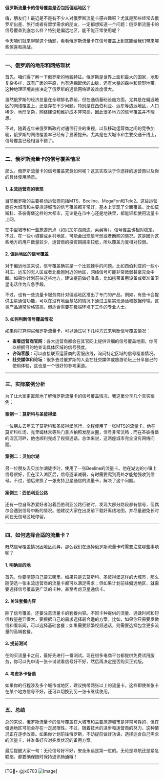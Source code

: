 **俄罗斯流量卡的信号覆盖是否包括偏远地区？**

嗨，朋友们！最近是不是有不少人对俄罗斯流量卡感兴趣呀？尤其是那些经常去俄罗斯出差、旅行或者有留学需求的朋友，一定都想知道一个问题：俄罗斯流量卡的信号覆盖到底怎么样？特别是偏远地区，能不能正常使用呢？

今天咱们就来聊聊这个话题，看看俄罗斯流量卡在信号覆盖上到底能给我们带来哪些惊喜和挑战。

---

### 一、俄罗斯的地形和网络现状

首先，咱们得了解一下俄罗斯的地貌特征。俄罗斯是世界上面积最大的国家，地形复杂多样，既有广袤的平原，也有连绵起伏的山脉，还有大量的森林和荒野地带。这种地理环境直接决定了俄罗斯的通信网络建设难度很大。

虽然俄罗斯的经济总量在全球排名靠前，但在通信基础设施方面，尤其是在偏远地区的网络覆盖上，还是存在不少问题。特别是在西伯利亚、远东等边远地区，人口稀少，地形复杂，网络建设和维护成本非常高，因此很多地方的信号覆盖并不理想。

不过，随着近年来俄罗斯政府对通信行业的重视，以及移动运营商之间的竞争加剧，俄罗斯的网络覆盖率已经有了显著提升。尤其是在大城市和主要交通干线上，信号覆盖已经相当不错了。

---

### 二、俄罗斯流量卡的信号覆盖情况

那么，俄罗斯流量卡的信号覆盖究竟如何呢？这其实取决于你选择的运营商以及你的具体使用场景。

#### 1. **主流运营商的表现**
目前俄罗斯的主要移动运营商包括MTS、Beeline、MegaFon和Tele2。这些运营商在大城市和主要旅游城市的信号覆盖都非常好，基本上实现了全面覆盖。比如莫斯科、圣彼得堡这样的大都市，无论是在市中心还是地铁里，都能轻松使用流量卡上网。

在中型城市和一些旅游景点（如贝加尔湖周边、索契等），信号覆盖也相对稳定。不过，在一些小城镇或乡村地区，可能会出现信号弱或者断网的情况。这是因为这些地方的用户数量较少，运营商的投资回报率较低，所以覆盖力度相对较弱。

#### 2. **偏远地区的信号覆盖**
对于偏远地区来说，信号覆盖确实是一个比较棘手的问题。比如西伯利亚的一些小村庄、远东的无人区或者北极圈附近的地区，网络信号可能非常微弱甚至完全中断。如果你计划前往这些地方，建议提前做好准备，比如携带备用设备或者准备卫星电话作为应急手段。

不过，也有一些流量卡服务商针对偏远地区推出了专门的产品。例如，有些卡会提供卫星通信功能，可以在没有地面基站的情况下通过卫星实现通话和数据传输。这类产品通常价格较高，但适合需要在极端环境下工作的专业人士。

#### 3. **如何判断信号覆盖情况**
如果你打算购买俄罗斯流量卡，可以通过以下几种方式来判断信号覆盖情况：
- **查看运营商官网**：各大运营商都会在其官网上提供详细的信号覆盖地图，你可以根据目的地查询具体区域的信号强度。
- **咨询客服**：可以直接联系运营商的客服热线，询问特定区域的信号覆盖情况。
- **社交媒体和论坛**：很多去过俄罗斯的人会在社交媒体或旅游论坛上分享自己的使用体验，这也是一个很好的参考渠道。

---

### 三、实际案例分析

为了让大家更直观地了解俄罗斯流量卡的信号覆盖情况，我这里分享几个真实案例：

#### 案例一：莫斯科与圣彼得堡
一位朋友去年去了莫斯科和圣彼得堡旅行，全程使用了一张MTS的流量卡。他在莫斯科红场、克里姆林宫等热门景点拍照发朋友圈，信号非常流畅；而在圣彼得堡的涅瓦河畔，他也顺利完成了视频通话。总体来说，这两座城市完全没有网络问题。

#### 案例二：贝加尔湖
另一位朋友去贝加尔湖徒步时，使用了一张Beeline的流量卡。他在湖边的小镇上信号很好，但在深入湖区后，信号逐渐减弱，有时需要爬到高处才能勉强收到信号。不过，他后来换了一张支持卫星通信的流量卡，解决了这个问题。

#### 案例三：西伯利亚公路
还有一位自驾游爱好者沿着西伯利亚公路行驶时，发现大部分路段都有信号，但偶尔会遇到信号中断的情况。他建议大家在出发前下载好离线地图，并尽量避免长时间在无信号区域停留。

---

### 四、如何选择合适的流量卡？

既然信号覆盖情况因地区而异，那么我们在选择俄罗斯流量卡时需要注意哪些事项呢？

#### 1. **明确目的地**
首先，你要清楚自己要去哪里。如果只是去莫斯科、圣彼得堡这样的大城市，那么随便选一张主流运营商的流量卡都可以满足需求；但如果计划前往偏远地区，就需要选择信号覆盖更广泛的卡种，甚至考虑卫星通信卡。

#### 2. **关注套餐内容**
除了信号覆盖，还要注意流量卡的套餐内容。不同卡种提供的流量、通话时间和短信数量差异很大，要根据自己的需求选择最合适的方案。比如，如果你只需要发微信和看新闻，可以选择基础套餐；如果需要频繁视频通话，则需要选择包含更多流量的高端套餐。

#### 3. **提前测试**
在购买流量卡之前，最好先进行一番测试。现在很多电商平台都提供免费试用服务，你可以先申请一张卡试试看信号好不好，然后再决定是否购买正式版。

#### 4. **考虑多卡备选**
如果你的行程涉及多个城市或地区，建议携带两张以上的流量卡。这样即使某张卡在某个地方信号不好，还可以切换到另一张卡继续使用。

---

### 五、总结

总的来说，俄罗斯流量卡的信号覆盖在大城市和主要旅游城市是非常可靠的，但在偏远地区可能会存在一定局限性。不过，随着技术的进步和运营商的努力，这种情况正在逐步改善。如果你计划前往俄罗斯，不妨提前做好功课，选择适合自己需求的流量卡，并准备好应对突发状况的备用方案。

最后提醒大家一句：无论信号好不好，安全永远是第一位的。无论是导航还是紧急联络，都要确保随时保持通讯畅通哦！

---

[TG💪+ @jx0703 ![Image](https://github.com/user-attachments/assets/dbca1d08-cadb-493c-b0ec-ad6f7a83f270)]